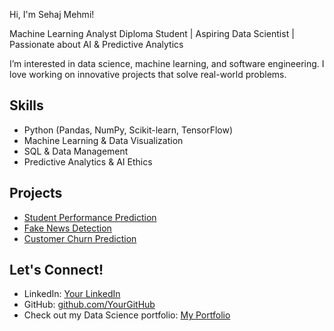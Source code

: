 Hi, I'm Sehaj Mehmi!

Machine Learning Analyst Diploma Student | Aspiring Data Scientist | Passionate about AI & Predictive Analytics  

 I’m interested in data science, machine learning, and software engineering. I love working on innovative projects that solve real-world problems.  

##  Skills  
- Python (Pandas, NumPy, Scikit-learn, TensorFlow)  
- Machine Learning & Data Visualization  
- SQL & Data Management  
- Predictive Analytics & AI Ethics  

##  Projects  
- [Student Performance Prediction](https://github.com/YourGitHub/StudentPerformance)  
- [Fake News Detection](https://github.com/YourGitHub/FakeNewsDetector)  
- [Customer Churn Prediction](https://github.com/YourGitHub/CustomerChurn)  

##  Let's Connect!  
- LinkedIn: [Your LinkedIn](https://www.linkedin.com/in/sehaj-mehmi-62919228b)
- GitHub: [github.com/YourGitHub](https://github.com/sehaj0123)
- Check out my Data Science portfolio: [My Portfolio](https://datascienceportfolio.net/mehmisehaj)
  

